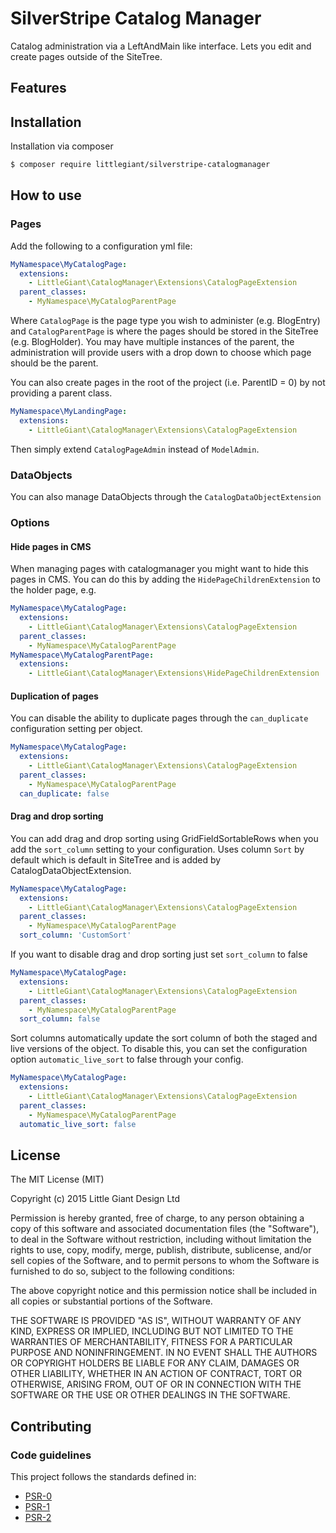 # SilverStripe Catalog Manager

Catalog administration via a LeftAndMain like interface. Lets you edit and create pages outside of the SiteTree.

## Features


## Installation

Installation via composer

```bash
$ composer require littlegiant/silverstripe-catalogmanager
```

## How to use

### Pages

Add the following to a configuration yml file:

```yml
MyNamespace\MyCatalogPage:
  extensions:
    - LittleGiant\CatalogManager\Extensions\CatalogPageExtension
  parent_classes:
    - MyNamespace\MyCatalogParentPage
```

Where `CatalogPage` is the page type you wish to administer (e.g. BlogEntry) and `CatalogParentPage` is where the pages
should be stored in the SiteTree (e.g. BlogHolder). You may have multiple instances of the parent, the administration
will provide users with a drop down to choose which page should be the parent.

You can also create pages in the root of the project (i.e. ParentID = 0) by not providing a parent class.

```yml
MyNamespace\MyLandingPage:
  extensions:
    - LittleGiant\CatalogManager\Extensions\CatalogPageExtension
```

Then simply extend `CatalogPageAdmin` instead of `ModelAdmin`.

### DataObjects

You can also manage DataObjects through the `CatalogDataObjectExtension`

### Options

#### Hide pages in CMS

When managing pages with catalogmanager you might want to hide this pages in CMS. You can do this by adding the `HidePageChildrenExtension` to the holder page, e.g.

```yml
MyNamespace\MyCatalogPage:
  extensions:
    - LittleGiant\CatalogManager\Extensions\CatalogPageExtension
  parent_classes:
    - MyNamespace\MyCatalogParentPage
MyNamespace\MyCatalogParentPage:
  extensions:
    - LittleGiant\CatalogManager\Extensions\HidePageChildrenExtension
```

#### Duplication of pages
You can disable the ability to duplicate pages through the `can_duplicate` configuration setting per object.

```yml
MyNamespace\MyCatalogPage:
  extensions:
    - LittleGiant\CatalogManager\Extensions\CatalogPageExtension
  parent_classes:
    - MyNamespace\MyCatalogParentPage
  can_duplicate: false
```

#### Drag and drop sorting

You can add drag and drop sorting using GridFieldSortableRows when you add the `sort_column` setting to your configuration.
Uses column `Sort` by default which is default in SiteTree and is added by CatalogDataObjectExtension.

```yml
MyNamespace\MyCatalogPage:
  extensions:
    - LittleGiant\CatalogManager\Extensions\CatalogPageExtension
  parent_classes:
    - MyNamespace\MyCatalogParentPage
  sort_column: 'CustomSort'
```

If you want to disable drag and drop sorting just set `sort_column` to false

```yml
MyNamespace\MyCatalogPage:
  extensions:
    - LittleGiant\CatalogManager\Extensions\CatalogPageExtension
  parent_classes:
    - MyNamespace\MyCatalogParentPage
  sort_column: false
```

Sort columns automatically update the sort column of both the staged and live versions of the object. To disable this,
you can set the configuration option `automatic_live_sort` to false through your config.

```yml
MyNamespace\MyCatalogPage:
  extensions:
    - LittleGiant\CatalogManager\Extensions\CatalogPageExtension
  parent_classes:
    - MyNamespace\MyCatalogParentPage
  automatic_live_sort: false
```

## License

The MIT License (MIT)

Copyright (c) 2015 Little Giant Design Ltd

Permission is hereby granted, free of charge, to any person obtaining a copy
of this software and associated documentation files (the "Software"), to deal
in the Software without restriction, including without limitation the rights
to use, copy, modify, merge, publish, distribute, sublicense, and/or sell
copies of the Software, and to permit persons to whom the Software is
furnished to do so, subject to the following conditions:

The above copyright notice and this permission notice shall be included in
all copies or substantial portions of the Software.

THE SOFTWARE IS PROVIDED "AS IS", WITHOUT WARRANTY OF ANY KIND, EXPRESS OR
IMPLIED, INCLUDING BUT NOT LIMITED TO THE WARRANTIES OF MERCHANTABILITY,
FITNESS FOR A PARTICULAR PURPOSE AND NONINFRINGEMENT. IN NO EVENT SHALL THE
AUTHORS OR COPYRIGHT HOLDERS BE LIABLE FOR ANY CLAIM, DAMAGES OR OTHER
LIABILITY, WHETHER IN AN ACTION OF CONTRACT, TORT OR OTHERWISE, ARISING FROM,
OUT OF OR IN CONNECTION WITH THE SOFTWARE OR THE USE OR OTHER DEALINGS IN
THE SOFTWARE.

## Contributing


### Code guidelines

This project follows the standards defined in:

* [PSR-0](https://github.com/php-fig/fig-standards/blob/master/accepted/PSR-0.md)
* [PSR-1](https://github.com/php-fig/fig-standards/blob/master/accepted/PSR-1-basic-coding-standard.md)
* [PSR-2](https://github.com/php-fig/fig-standards/blob/master/accepted/PSR-2-coding-style-guide.md)
